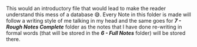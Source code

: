 This would an introductory file that would lead to make the reader understand this mess of a database 😅. Every Note in this folder is made will follow a writing style of me talking in my head and the same goes for ***7 - Rough Notes Complete*** folder as the notes that I have done re-writing in formal words (that will be stored in the ***6 - Full Notes*** folder) will be stored there.


